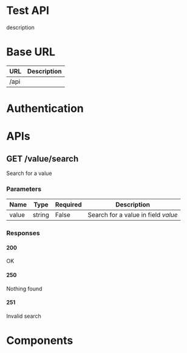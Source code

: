 # Test API

description

# Base URL


| URL | Description |
|-----|-------------|
| /api |  |


# Authentication


# APIs

## GET /value/search

Search for a value



### Parameters

| Name | Type | Required | Description |
|------|------|----------|-------------|
| value | string | False | Search for a value in field *value* |


### Responses

#### 200


OK




#### 250


Nothing found




#### 251


Invalid search




# Components

